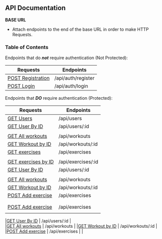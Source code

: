 ## API Documentation
**BASE URL** 
- Attach endpoints to the end of the base URL in order to make HTTP Requests.

### Table of Contents
Endpoints that do _**not**_ require authentication (Not Protected):

| Requests           | Endpoints          |
|-----------------|--------------------|
|<a href="#register">POST Registration</a>| /api/auth/register |
|<a href="#login">POST Login</a>       | /api/auth/login    |

Endpoints that **_DO_** require authentication (Protected):

| Requests                           | Endpoints |
|-----------------                   | --------------------|
|<a href="#users">GET Users</a>                           | /api/users |
|<a href="#userID">GET User By ID</a>                     | /api/users/:id |
                        |         
|<a href="#allWorkouts">GET All workouts</a>                    | /api/workouts |
|<a href="#workoutID">GET Workout by ID</a>                   | /api/workouts/:id |
|<a href="#exercises">GET exercises</a>                           | /api/exercises |
                        |
<a href="#exercisesID">GET exercises by ID</a>                           | /api/exercises/:id|
|<a href="#userID">GET User By ID</a>                     | /api/users/:id 
                        |         
|<a href="#allWorkouts">GET All workouts</a>                    | /api/workouts                             |
|<a href="#workoutID">GET Workout by ID</a>                   | /api/workouts/:id                         |
|<a href="#addExercise">POST Add exercise</a>      | /api/exercises               |
                        | 
                        |
|<a href="#addExercise">POST Add exercise</a>      | /api/exercises               |
                        |                          |

|<a href="#userID">GET User By ID</a>                     | /api/users/:id 
                        |         
|<a href="#allWorkouts">GET All workouts</a>                    | /api/workouts                             |
|<a href="#workoutID">GET Workout by ID</a>                   | /api/workouts/:id                         |
|<a href="#addExercise">POST Add exercise</a>      | /api/exercises               |
                        |

